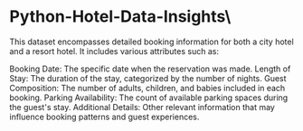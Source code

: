 # Python-Hotel-Data-Insights\

This dataset encompasses detailed booking information for both a city hotel and a resort hotel. It includes various attributes such as:

Booking Date: The specific date when the reservation was made.
Length of Stay: The duration of the stay, categorized by the number of nights.
Guest Composition: The number of adults, children, and babies included in each booking.
Parking Availability: The count of available parking spaces during the guest's stay.
Additional Details: Other relevant information that may influence booking patterns and guest experiences.
